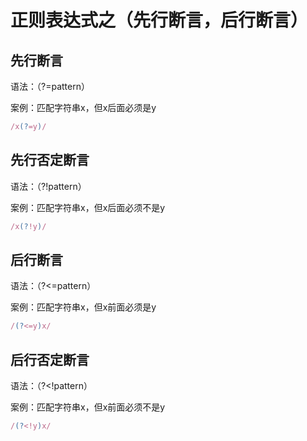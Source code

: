 # 正则表达式之（先行断言，后行断言）

## 先行断言

语法：（?=pattern）

案例：匹配字符串x，但x后面必须是y

``` js
/x(?=y)/
```

## 先行否定断言

语法：（?!pattern）

案例：匹配字符串x，但x后面必须不是y

``` js
/x(?!y)/
```

## 后行断言

语法：（?<=pattern）

案例：匹配字符串x，但x前面必须是y

``` js
/(?<=y)x/
```

## 后行否定断言

语法：（?<!pattern）

案例：匹配字符串x，但x前面必须不是y

``` js
/(?<!y)x/
```

